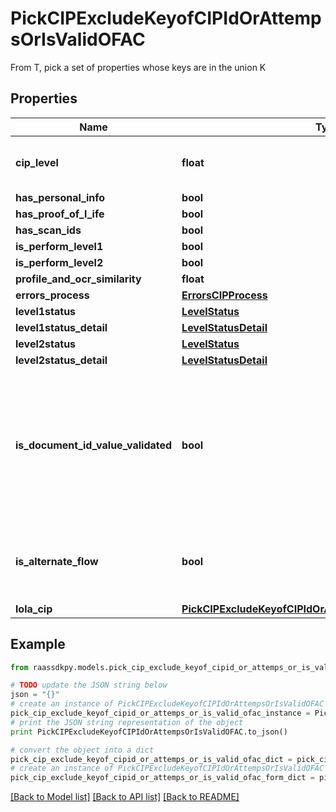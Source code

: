 # PickCIPExcludeKeyofCIPIdOrAttempsOrIsValidOFAC

From T, pick a set of properties whose keys are in the union K

## Properties
Name | Type | Description | Notes
------------ | ------------- | ------------- | -------------
**cip_level** | **float** | this will updated  from event queue | 
**has_personal_info** | **bool** |  | 
**has_proof_of_l_ife** | **bool** |  | 
**has_scan_ids** | **bool** |  | 
**is_perform_level1** | **bool** |  | 
**is_perform_level2** | **bool** |  | 
**profile_and_ocr_similarity** | **float** |  | [optional] 
**errors_process** | [**ErrorsCIPProcess**](ErrorsCIPProcess.md) |  | 
**level1status** | [**LevelStatus**](LevelStatus.md) |  | 
**level1status_detail** | [**LevelStatusDetail**](LevelStatusDetail.md) |  | 
**level2status** | [**LevelStatus**](LevelStatus.md) |  | 
**level2status_detail** | [**LevelStatusDetail**](LevelStatusDetail.md) |  | 
**is_document_id_value_validated** | **bool** | This will be used when the document id value will be validated. For example The Nufi&#39;s CURP validation | [optional] 
**is_alternate_flow** | **bool** | This is for knowing the specific cip has an alternate flow | [optional] 
**lola_cip** | [**PickCIPExcludeKeyofCIPIdOrAttempsOrIsValidOFACLolaCIP**](PickCIPExcludeKeyofCIPIdOrAttempsOrIsValidOFACLolaCIP.md) |  | [optional] 

## Example

```python
from raassdkpy.models.pick_cip_exclude_keyof_cipid_or_attemps_or_is_valid_ofac import PickCIPExcludeKeyofCIPIdOrAttempsOrIsValidOFAC

# TODO update the JSON string below
json = "{}"
# create an instance of PickCIPExcludeKeyofCIPIdOrAttempsOrIsValidOFAC from a JSON string
pick_cip_exclude_keyof_cipid_or_attemps_or_is_valid_ofac_instance = PickCIPExcludeKeyofCIPIdOrAttempsOrIsValidOFAC.from_json(json)
# print the JSON string representation of the object
print PickCIPExcludeKeyofCIPIdOrAttempsOrIsValidOFAC.to_json()

# convert the object into a dict
pick_cip_exclude_keyof_cipid_or_attemps_or_is_valid_ofac_dict = pick_cip_exclude_keyof_cipid_or_attemps_or_is_valid_ofac_instance.to_dict()
# create an instance of PickCIPExcludeKeyofCIPIdOrAttempsOrIsValidOFAC from a dict
pick_cip_exclude_keyof_cipid_or_attemps_or_is_valid_ofac_form_dict = pick_cip_exclude_keyof_cipid_or_attemps_or_is_valid_ofac.from_dict(pick_cip_exclude_keyof_cipid_or_attemps_or_is_valid_ofac_dict)
```
[[Back to Model list]](../README.md#documentation-for-models) [[Back to API list]](../README.md#documentation-for-api-endpoints) [[Back to README]](../README.md)



